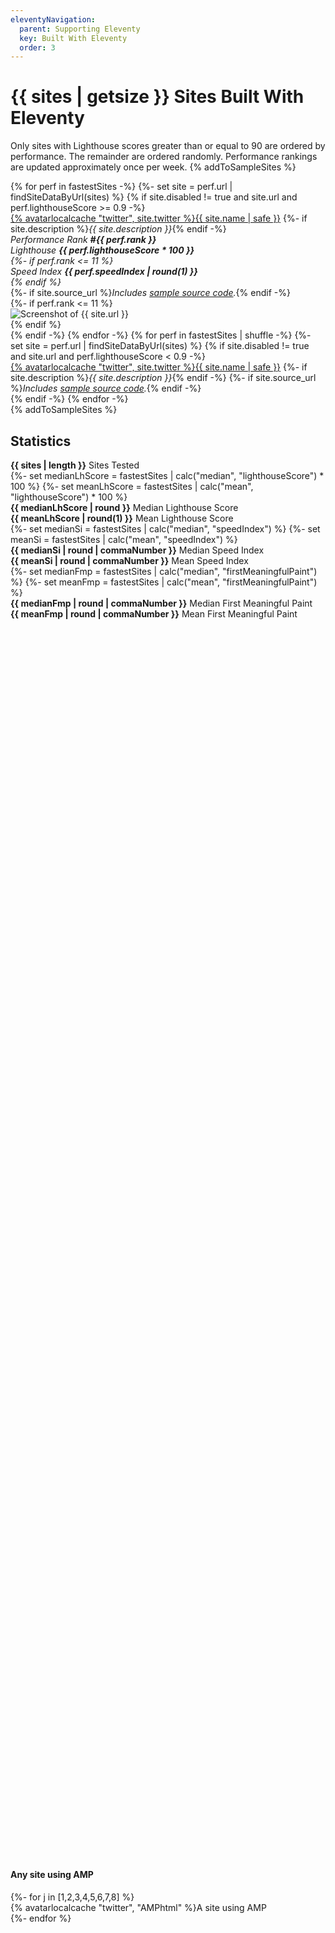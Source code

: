 ```yaml
---
eleventyNavigation:
  parent: Supporting Eleventy
  key: Built With Eleventy
  order: 3
---
```


# {{ sites | getsize }} Sites Built With Eleventy

Only sites with Lighthouse scores greater than or equal to 90 are ordered by performance. The remainder are ordered randomly. Performance rankings are updated approximately once per week. {% addToSampleSites %}

<div class="lo sites-lo" style="--lo-margin-h: 2rem; --lo-margin-v: 1rem; --lo-stackpoint: 31.25em;">
{% for perf in fastestSites -%}
{%- set site = perf.url | findSiteDataByUrl(sites) %}
{% if site.disabled != true and site.url and perf.lighthouseScore >= 0.9 -%}
	<div class="lo-c{% if perf.rank <= 11 %} site-top{% endif %}">
		<div>
			<a href="{{ site.url }}">{% avatarlocalcache "twitter", site.twitter %}{{ site.name | safe }}</a>
			{%- if site.description %}<em class="list-bare-desc list-bare-desc-avatar">{{ site.description }}</em>{% endif -%}
			<em class="list-bare-desc list-bare-desc-avatar">
				<div class="lo lo-inline lo-nocontentwrap lo-separator-h" style="--lo-margin-h: 1.5rem">
					<div class="lo-c sites-perf-rank">Performance Rank <strong>#{{ perf.rank }}</strong></div>
					<div class="lo-c sites-perf-lh">Lighthouse <strong>{{ perf.lighthouseScore * 100 }}</strong></div>
					{%- if perf.rank <= 11 %}<div class="lo-c sites-perf-si">Speed Index <strong>{{ perf.speedIndex | round(1) }}</strong></div>{% endif %}
				</div>
			</em>
			{%- if site.source_url %}<em class="list-bare-desc list-bare-desc-avatar">Includes <a href="{{ site.source_url }}">sample source code</a>.</em>{% endif -%}
		</div>
		{%- if perf.rank <= 11 %}<div><img src="/img/sites/{{ site.url | screenshotFilenameFromUrl }}" alt="Screenshot of {{ site.url }}" class="sites-screenshot"></div>{% endif %}
	</div>
{% endif -%}
{% endfor -%}
{% for perf in fastestSites | shuffle -%}
{%- set site = perf.url | findSiteDataByUrl(sites) %}
{% if site.disabled != true and site.url and perf.lighthouseScore < 0.9 -%}
	<div class="lo-c">
		<div>
			<a href="{{ site.url }}">{% avatarlocalcache "twitter", site.twitter %}{{ site.name | safe }}</a>
			{%- if site.description %}<em class="list-bare-desc list-bare-desc-avatar">{{ site.description }}</em>{% endif -%}
			{%- if site.source_url %}<em class="list-bare-desc list-bare-desc-avatar">Includes <a href="{{ site.source_url }}">sample source code</a>.</em>{% endif -%}
		</div>
	</div>
{% endif -%}
{% endfor -%}
	<div class="lo-c">{% addToSampleSites %}</div>
</div>

## Statistics

<div><strong class="sites-val">{{ sites | length }}</strong> Sites Tested</div>
{%- set medianLhScore = fastestSites | calc("median", "lighthouseScore") * 100 %}
{%- set meanLhScore = fastestSites | calc("mean", "lighthouseScore") * 100 %}
<div><strong class="sites-val">{{ medianLhScore | round }}</strong> Median Lighthouse Score</div>
<div><strong class="sites-val">{{ meanLhScore | round(1) }}</strong> Mean Lighthouse Score</div>
{%- set medianSi = fastestSites | calc("median", "speedIndex") %}
{%- set meanSi = fastestSites | calc("mean", "speedIndex") %}
<div><strong class="sites-val">{{ medianSi | round | commaNumber }}</strong> Median Speed Index</div>
<div><strong class="sites-val">{{ meanSi | round | commaNumber }}</strong> Mean Speed Index</div>
{%- set medianFmp = fastestSites | calc("median", "firstMeaningfulPaint") %}
{%- set meanFmp = fastestSites | calc("mean", "firstMeaningfulPaint") %}
<div><strong class="sites-val">{{ medianFmp | round | commaNumber }}</strong> Median First Meaningful Paint</div>
<div><strong class="sites-val">{{ meanFmp | round | commaNumber }}</strong> Mean First Meaningful Paint</div>
<!-- {%- set medianFcp = fastestSites | calc("median", "firstContentfulPaint") %}
{%- set meanFcp = fastestSites | calc("mean", "firstContentfulPaint") %}
<div><strong class="sites-val">{{ medianFcp | round | commaNumber }}</strong> Median First Contentful Paint</div>
<div><strong class="sites-val">{{ meanFcp | round | commaNumber }}</strong> Mean First Contentful Paint</div> -->


<div style="margin-top: 50vh"></div>

#### Any site using AMP

<div class="lo lo-carousel ampcarousel" style="--lo-c-minwidth: 13.125em">
{%- for j in [1,2,3,4,5,6,7,8] %}
	<div class="lo-c"><a>{% avatarlocalcache "twitter", "AMPhtml" %}A site using AMP</a></div>
{%- endfor %}
</div>